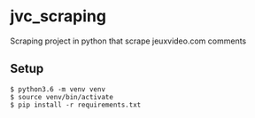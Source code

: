 # jvc_scraping

Scraping project in python that scrape jeuxvideo.com comments

## Setup
```shell
$ python3.6 -m venv venv
$ source venv/bin/activate
$ pip install -r requirements.txt
```
